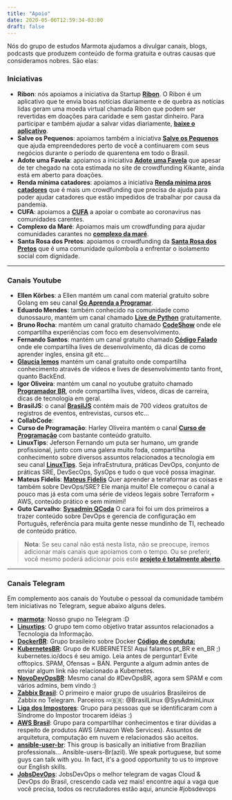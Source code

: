 ```yaml
---
title: "Apoio"
date: 2020-05-06T12:59:34-03:00
draft: false
---
```


Nós do grupo de estudos Marmota ajudamos a divulgar canais, blogs, podcasts que produzem conteúdo de forma gratuita e outras causas que consideramos nobres. São elas:

### Iniciativas

* **Ribon**: nós apoiamos a iniciativa da Startup **[Ribon](https://home.ribon.io/)**. O Ribon é um aplicativo que te envia boas notícias diariamente e de quebra as notícias lidas geram uma moeda virtual chamada Ribon que podem ser revertidas em doações para caridade e sem gastar dinheiro. Para participar e também ajudar a salvar vidas diariamente, **[baixe o aplicativo](http://bit.ly/2vWfHwW)**.
* **Salve os Pequenos**: apoiamos também a iniciativa **[Salve os Pequenos](https://www.salveospequenos.com.br/)** que ajuda empreendedores perto de você a continuarem com seus negócios durante o período de quarentena em todo o Brasil.
* **Adote uma Favela**: apoiamos a iniciativa **[Adote uma Favela](https://www.kickante.com.br/campanhas/adote-uma-favela?fbclid=IwAR1eRY1mj450cmfmZuBPtE75ECOhdnKAf5X9BEv_fiFkwrE2DqxmE1gFvXU)** que apesar de ter chegado na cota estimada no site de crowdfunding Kikante, ainda está em aberto para doações.
* **Renda mínima catadores**: apoiamos a iniciativa **[Renda mínima pros catadores](https://www.catarse.me/renda_minima_catadores)** que é mais um crowdfunding que precisa de ajuda para poder ajudar catadores que estão impedidos de trabalhar por causa da pandemia.
* **CUFA**: apoiamos a **[CUFA](https://www.vakinha.com.br/vaquinha/ajude-a-cufa-a-ampliar-seu-combate-ao-coronavirus)** a apoiar o combate ao coronavirus nas comunidades carentes.
* **Complexo da Maré**: Apoiamos mais um crowdfunding  para ajudar comunidades carantes no **[complexo da maré](https://www.vakinha.com.br/vaquinha/complexo-da-mare-contra-o-coronavirus)**.
* **Santa Rosa dos Pretos**: apoiamos o crowdfunding da **[Santa Rosa dos Pretos](https://benfeitoria.com/santarosacontracovid19)** que é uma comunidade quilombola a enfrentar o isolamento social com dignidade.

---

### Canais Youtube

* **Ellen Körbes**: a Ellen mantém um canal com material gratuito sobre Golang em seu canal **[Go Aprenda a Programar](https://www.youtube.com/watch?v=WiGU_ZB-u0w&list=PLCKpcjBB_VlBsxJ9IseNxFllf-UFEXOdg)**.
* **Eduardo Mendes**: também conhecido na comunidade como dunossauro, mantém um canal chamado **[Live de Python](https://www.youtube.com/c/eduardomendes)** gratuitamente.
* **Bruno Rocha**: mantém um canal gratuito chamado **[CodeShow](http://Youtube.com/CodeShowBR)** onde ele compartilha experiências com foco em desenvolvimento. 
* **Fernando Santos**: mantém um canal gratuito chamado **[Código Falado](https://www.youtube.com/channel/UCtwkSRuugeCF1Bh8kxE55qQ)** onde ele compartilha lives de desenvolvimento, dá dicas de como aprender ingles, ensina git etc...
* **[Glaucia lemos](https://www.youtube.com/user/l32759/videos)** mantém um canal gratuito onde compartilha conhecimento através de vídeos e lives de desenvolvimento tanto front, quanto BackEnd.
* **Igor Oliveira**: mantém um canal no youtube gratuito chamado **[Programador BR](https://www.youtube.com/channel/UCrdgeUeCll2QKmqmihIgKBQ/videos)**, onde compartilha lives, vídeos, dicas de carreira, dicas de tecnologia em geral.
* **BrasilJS**: o canal **[BrasilJS](https://www.youtube.com/user/BrazilJS)** contém mais de 700 vídeos gratuitos de registros de eventos, entrevistas, cursos etc...
* **CollabCode**:
* **Curso de Programação**: Harley Oliveira mantém o canal **[Curso de Programação](https://www.youtube.com/user/CursoDeProgramacao)** com bastante conteúdo gratuito.
* **LinuxTips**: Jeferson Fernando um puta ser humano, um grande profissional, junto com uma galera muito foda, compartilha conhecimento sobre diversos assuntos relacionados a tecnologia em seu canal **[LinuxTips](https://www.youtube.com/channel/UCJnKVGmXRXrH49Tvrx5X0Sw)**. Seja infraEstrutura, práticas DevOps, conjunto de práticas SRE, DevSecOps, SysOps e tudo o que você possa imaginar.
* **Mateus Fidelis**: [**Mateus Fidelis**](https://www.youtube.com/channel/UC-JJ1NXjx8QI-tuG0PMFbhA) Quer aprender a terraformar as coisas e também sobre DevOps/SRE? Ele manja muito! Ele começou o canal a pouco mas já esta com uma série de vídeos legais sobre Terraform + AWS, conteúdo prático e sem mimimi!
* **Guto Carvalho**: [**Sysadmin QCoda**](https://www.youtube.com/user/gutoccarvalho) O cara foi foi um dos primeiros a trazer conteúdo sobre DevOps e gerencia de configuração em Português, referência para muita gente nesse mundinho de TI, recheado de conteúdo prático.

> **Nota**: Se seu canal não está nesta lista, não se preocupe, iremos adicionar mais canais que apoiamos com o tempo. Ou se preferir, você mesmo poderá adicionar pois este **[projeto é totalmente aberto](https://github.com/marmotaproject/marmotaproject.github.io/blob/master/source-page/README.md)**.

---

### Canais Telegram

Em complemento aos canais do Youtube o pessoal da comunidade também tem iniciativas no Telegram, segue abaixo alguns deles.

* [**marmota**](https://t.me/joinchat/ClM0VBp3EC8o6OgET7LI9Q): Nosso grupo no Telegram :D
* [**Linuxtips**](https://t.me/canalLINUXtips): O grupo tem como objetivo tratar assuntos relacionados a Tecnologia da Informação.
* [**DockerBR**](https://t.me/dockerbr): Grupo brasileiro sobre Docker [**Código de conduta:**]("http://bit.ly/)
* [**KubernetesBR**](https://t.me/kubernetesbr): Grupo de KUBERNETES! Aqui falamos pt_BR e en_BR ;) kubernetes.io/docs é seu amigo. Leia antes de perguntar! Evite offtopics. SPAM, Ofensas = BAN. Pergunte a algum admin antes de enviar algum link não relacionado a Kubernetes.
* [**NovoDevOpsBR**](https://t.me/novodevopsbr): Mesmo canal do #DevOpsBR,  agora sem SPAM e com vários admins, bem vindo :)
* [**Zabbix Brasil**](https://t.me/ZabbixBrasil): O primeiro e maior grupo de usuários Brasileiros de Zabbix no Telegram. Parceiros 💤🇧🇷: @BrasilLinux @SysAdminLinux
* [**Liga dos Impostores**](https://t.me/ligadosimpostores): Grupo para pessoas que se identificaram com a Síndrome do Impostor trocarem idéias :)
* [**AWS Brasil**](https://t.me/awsbrasil): Grupo para compartilhar conhecimentos e tirar dúvidas a respeito de  produtos AWS (Amazon Web Services). Assuntos de arquitetura, computação em nuvem e relacionados são aceitos.
* [**ansible-user-br**](https://t.me/ansiblebr): This group is basically an initiative from Brazilian professionals... Ansible-users-Br(azil). We speak portuguese, but some guys can talk with you. In fact, it's a good opportunity to us to improve our English skills.
* [**JobsDevOps**](https://t.me/JobsDevOps): JobsDevOps o melhor telegram de vagas Cloud & DevOps do Brasil, crescendo cada vez mais! encontre aqui a vaga que você precisa, todos os recrutadores estão aqui, anuncie #jobsdevops

